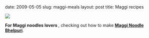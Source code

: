 date: 2009-05-05
slug: maggi-meals
layout: post
title: Maggi recipes


<a href="http://twitter.com/labnol/status/1704169101"><img src="/tumblr_files/kLg0R7T3tn430otcs8RxpMTxo1_500.png"/></a><br/><p><b>For Maggi noodles lovers </b>, checking out how to make <b><a href="http://www.meandmeri.in/" target="_blank">Maggi Noodle Bhelpuri</a></b>.</p>
